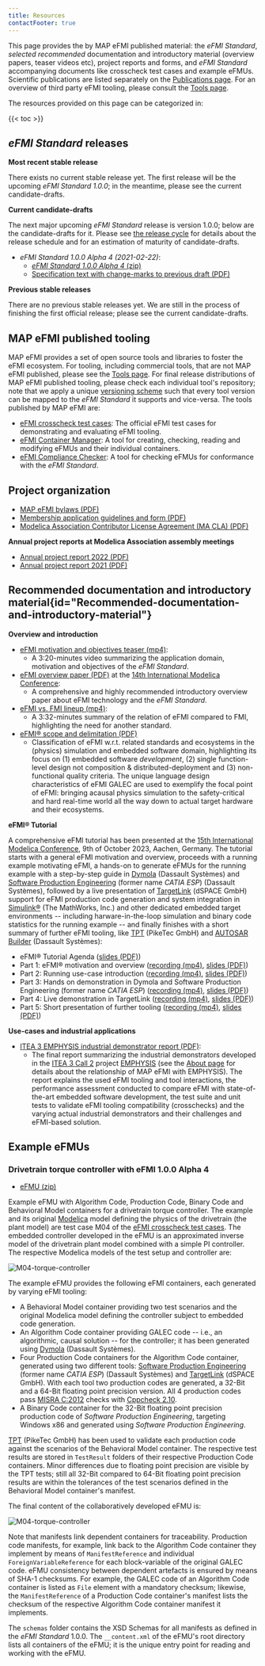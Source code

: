 ```yaml
---
title: Resources
contactFooter: true
---
```


This page provides the by MAP eFMI published material: the _eFMI Standard_, _selected recommended_ documentation and introductory material (overview papers, teaser videos etc), project reports and forms, and _eFMI Standard_ accompanying documents like crosscheck test cases and example eFMUs. Scientific publications are listed separately on the [Publications page](/publications/). For an overview of third party eFMI tooling, please consult the [Tools page](/tools/).

The resources provided on this page can be categorized in:

{{< toc >}}

## _eFMI Standard_ releases

**Most recent stable release**

There exists no current stable release yet. The first release will be the upcoming _eFMI Standard 1.0.0_; in the meantime, please see the current candidate-drafts.

**Current candidate-drafts**

The next major upcoming _eFMI Standard_ release is version 1.0.0; below are the candidate-drafts for it. Please see [the release cycle](/standard/#release-cycle-and-versioning) for details about the release schedule and for an estimation of maturity of candidate-drafts.

 - _eFMI Standard 1.0.0 Alpha 4 (2021-02-22)_:
   - [_eFMI Standard 1.0.0 Alpha 4_ (zip)](/media/resources/eFMI-Standard-1.0.0-Alpha-4.zip)
   - [Specification text with change-marks to previous draft (PDF)](/media/resources/eFMI-Standard-1.0.0-Alpha-4-specification-text-changemarks.pdf)

**Previous stable releases**

There are no previous stable releases yet. We are still in the process of finishing the first official release; please see the current candidate-drafts.

## MAP eFMI published tooling

MAP eFMI provides a set of open source tools and libraries to foster the eFMI ecosystem. For tooling, including commercial tools, that are not MAP eFMI published, please see the [Tools page](/tools/). For final release distributions of MAP eFMI published tooling, please check each individual tool's repository; note that we apply a unique [versioning scheme](/standard/#versioning-scheme) such that every tool version can be mapped to the _eFMI Standard_ it supports and vice-versa. The tools published by MAP eFMI are:

 - [eFMI crosscheck test cases](https://github.com/modelica/efmi-testcases/releases): The official eFMI test cases for demonstrating and evaluating eFMI tooling. 
 - [eFMI Container Manager](https://github.com/modelica/efmi-containermanager/releases): A tool for creating, checking, reading and modifying eFMUs and their individual containers.
 - [eFMI Compliance Checker](https://github.com/modelica/efmi-compliancechecker/releases): A tool for checking eFMUs for conformance with the _eFMI Standard_. 

## Project organization

 - [MAP eFMI bylaws (PDF)](/media/resources/MAP-eFMI-bylaws.pdf)
 - [Membership application guidelines and form (PDF)](/media/resources/MAP-eFMI-application.pdf)
 - [Modelica Association Contributor License Agreement (MA CLA) (PDF)](/media/resources/Modelica-Association-CLA.pdf)

**Annual project reports at Modelica Association assembly meetings**

 - [Annual project report 2022 (PDF)](/media/resources/MAP-eFMI-annual-project-report-2022.pdf)
 - [Annual project report 2021 (PDF)](/media/resources/MAP-eFMI-annual-project-report-2021.pdf)

## Recommended documentation and introductory material{id="Recommended-documentation-and-introductory-material"}

**Overview and introduction**

 - [eFMI motivation and objectives teaser (mp4)](/media/resources/eFMI-Explained-in-4-Minutes.mp4):
   - A 3:20-minutes video summarizing the application domain, motivation and objectives of the _eFMI Standard_. 
 - [eFMI overview paper (PDF)](/media/resources/Modelica-Conference-2021-paper.pdf) at the [14th International Modelica Conference](https://2021.international.conference.modelica.org/):
   - A comprehensive and highly recommended introductory overview paper about eFMI technology and the _eFMI Standard_.
 - [eFMI vs. FMI lineup (mp4)](/media/resources/eFMI-vs-FMI.mp4):
   - A 3:32-minutes summary of the relation of eFMI compared to FMI, highlighting the need for another standard.
 - [eFMI® scope and delimitation (PDF)](/media/resources/eFMI-scope-and-delimitation.pdf)
   - Classification of eFMI w.r.t. related standards and ecosystems in the (physics) simulation and embedded software domain, highlighting its focus on (1) embedded software _development_, (2) single function-level design not composition & distributed-deployment and (3) non-functional quality criteria. The unique language design characteristics of eFMI GALEC are used to exemplify the focal point of eFMI: bringing acausal physics simulation to the safety-critical and hard real-time world all the way down to actual target hardware and their ecosystems.

**eFMI® Tutorial**

A comprehensive eFMI tutorial has been presented at the [15th International Modelica Conference](https://2023.international.conference.modelica.org/), 9th of October 2023, Aachen, Germany. The tutorial starts with a general eFMI motivation and overview, proceeds with a running example motivating eFMI, a hands-on to generate eFMUs for the running example with a step-by-step guide in [Dymola](https://www.dymola.com/) (Dassault Systèmes) and [Software Production Engineering](https://my.3dexperience.3ds.com/welcome/compass-world/3dexperience-industries/transportation-and-mobility/smart-safe-and-connected/embedded-software-engineering/systems-software-production-engineer) (former name _CATIA ESP_) (Dassault Systèmes), followed by a live presentation of [TargetLink](https://www.dspace.com/en/pub/home/products/sw/pcgs/targetlink.cfm#180_25805) (dSPACE GmbH) support for eFMI production code generation and system integration in [Simulink®](https://www.mathworks.com/products/simulink.html) (The MathWorks, Inc.) and other dedicated embedded target environments -- including harware-in-the-loop simulation and binary code statistics for the running example -- and finally finishes with a short summary of further eFMI tooling, like [TPT](https://piketec.com/tpt/) (PikeTec GmbH) and [AUTOSAR Builder](https://www.3ds.com/products-services/catia/products/autosar-builder/) (Dassault Systèmes):

 - eFMI® Tutorial Agenda
 ([slides (PDF)](/media/resources/eFMI-Tutorial-Agenda.pdf))
 - Part 1: eFMI® motivation and overview
 ([recording (mp4)](/media/resources/eFMI-Tutorial-Part-1.mp4), [slides (PDF)](/media/resources/eFMI-Tutorial-Part-1.pdf))
 - Part 2: Running use-case introduction
 ([recording (mp4)](/media/resources/eFMI-Tutorial-Part-2.mp4), [slides (PDF)](/media/resources/eFMI-Tutorial-Part-2.pdf))
 - Part 3: Hands on demonstration in Dymola and Software Production Engineering (former name _CATIA ESP_)
 ([recording (mp4)](/media/resources/eFMI-Tutorial-Part-3.mp4), [slides (PDF)](/media/resources/eFMI-Tutorial-Part-3.pdf))
 - Part 4: Live demonstration in TargetLink
 ([recording (mp4)](/media/resources/eFMI-Tutorial-Part-4.mp4), [slides (PDF)](/media/resources/eFMI-Tutorial-Part-4.pdf))
 - Part 5: Short presentation of further tooling
 ([recording (mp4)](/media/resources/eFMI-Tutorial-Part-5.mp4), [slides (PDF)](/media/resources/eFMI-Tutorial-Part-5.pdf))

**Use-cases and industrial applications**

 - [ITEA 3 EMPHYSIS industrial demonstrator report (PDF)](/media/resources/emphysis-public-demonstrator-summary.pdf):
   - The final report summarizing the industrial demonstrators developed in the [ITEA 3 Call 2](https://itea4.org/) project [EMPHYSIS](https://itea4.org/project/emphysis.html) (see the [About page](/about/#project-history) for details about the relationship of MAP eFMI with EMPHYSIS). The report explains the used eFMI tooling and tool interactions, the performance assessment conducted to compare eFMI with state-of-the-art embedded software development, the test suite and unit tests to validate eFMI tooling compatibility (crosschecks) and the varying actual industrial demonstrators and their challenges and eFMI-based solution.

## Example eFMUs

### Drivetrain torque controller with eFMI 1.0.0 Alpha 4

 - [eFMU (zip)](/media/resources/M04-example-eFMU-for-eFMI-1-0-0-Alpha-4.zip)

Example eFMU with Algorithm Code, Production Code, Binary Code and Behavioral Model containers for a drivetrain torque controller. The example and its original [Modelica](https://modelica.org/modelicalanguage.html) model defining the physics of the drivetrain (the plant model) are test case M04 of the [eFMI crosscheck test cases](https://github.com/modelica/efmi-testcases). The embedded controller developed in the eFMU is an approximated inverse model of the drivetrain plant model combined with a simple PI controller. The respective Modelica models of the test setup and controller are:

![M04-torque-controller](/media/resources/M04-example-scenario.png)

The example eFMU provides the following eFMI containers, each generated by varying eFMI tooling:

 - A Behavioral Model container providing two test scenarios and the original Modelica model defining the controller subject to embedded code generation.
 - An Algorithm Code container providing GALEC code -- i.e., an algorithmic, causal solution -- for the controller; it has been generated using [Dymola](https://www.dymola.com/) (Dassault Systèmes).
 - Four Production Code containers for the Algorithm Code container, generated using two different tools: [Software Production Engineering](https://my.3dexperience.3ds.com/welcome/compass-world/3dexperience-industries/transportation-and-mobility/smart-safe-and-connected/embedded-software-engineering/systems-software-production-engineer) (former name _CATIA ESP_) (Dassault Systèmes) and [TargetLink](https://www.dspace.com/en/pub/home/products/sw/pcgs/targetlink.cfm#180_25805) (dSPACE GmbH). With each tool two production codes are generated, a 32-Bit and a 64-Bit floating point precision version. All 4 production codes pass [MISRA C:2012](https://www.misra.org.uk/) checks with [Cppcheck 2.10](https://cppcheck.sourceforge.io/).
 - A Binary Code container for the 32-Bit floating point precision production code of _Software Production Engineering_, targeting Windows x86 and generated using _Software Production Engineering_.

[TPT](https://piketec.com/tpt/) (PikeTec GmbH) has been used to validate each production code against the scenarios of the Behavioral Model container. The respective test results are stored in `TestResult` folders of their respective Production Code containers. Minor differences due to floating point precision are visible by the TPT tests; still all 32-Bit compared to 64-Bit floating point precision results are within the tolerances of the test scenarios defined in the Behavioral Model container's manifest.

The final content of the collaboratively developed eFMU is:

![M04-torque-controller](/media/resources/M04-example-eFMU-content.png)

Note that manifests link dependent containers for traceability. Production code manifests, for example, link back to the Algorithm Code container they implement by means of `ManifestReference` and individual `ForeignVariableReference` for each block-variable of the original GALEC code. eFMU consistency between dependent artefacts is ensured by means of SHA-1 checksums. For example, the GALEC code of an Algorithm Code container is listed as `File` element with a mandatory checksum; likewise, the `ManifestReference` of a Production Code container's manifest lists the checksum of the respective Algorithm Code container manifest it implements.

The `schemas` folder contains the XSD Schemas for all manifests as defined in the _eFMI Standard_ 1.0.0. The `__content.xml` of the eFMU's root directory lists all containers of the eFMU; it is the unique entry point for reading and working with the eFMU. 
